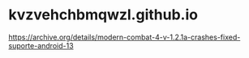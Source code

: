 # kvzvehchbmqwzl.github.io
https://archive.org/details/modern-combat-4-v-1.2.1a-crashes-fixed-suporte-android-13
